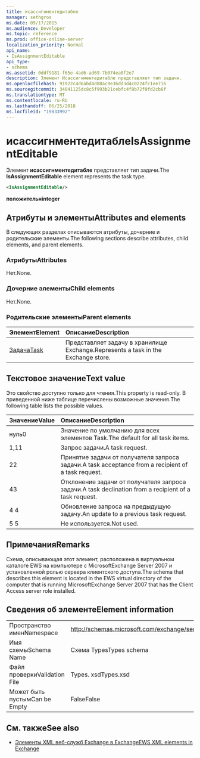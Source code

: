 ```yaml
---
title: исассигнментедитабле
manager: sethgros
ms.date: 09/17/2015
ms.audience: Developer
ms.topic: reference
ms.prod: office-online-server
localization_priority: Normal
api_name:
- IsAssignmentEditable
api_type:
- schema
ms.assetid: 0ddf9181-f65e-4ad6-ad69-7b074ea0f2e7
description: Элемент Исассигнментедитабле представляет тип задачи.
ms.openlocfilehash: 91922c4d6abd4d88ac9e36dd3d4c0224fc1ee716
ms.sourcegitcommit: 34041125dc8c5f993b21cebfc4f8b72f0fd2cb6f
ms.translationtype: MT
ms.contentlocale: ru-RU
ms.lasthandoff: 06/25/2018
ms.locfileid: "19833992"
---
```

# <a name="isassignmenteditable"></a><span data-ttu-id="57362-103">исассигнментедитабле</span><span class="sxs-lookup"><span data-stu-id="57362-103">IsAssignmentEditable</span></span>

<span data-ttu-id="57362-104">Элемент **исассигнментедитабле** представляет тип задачи.</span><span class="sxs-lookup"><span data-stu-id="57362-104">The **IsAssignmentEditable** element represents the task type.</span></span> 
  
```xml
<IsAssignmentEditable/>
```

 <span data-ttu-id="57362-105">**положительн**</span><span class="sxs-lookup"><span data-stu-id="57362-105">**integer**</span></span>
## <a name="attributes-and-elements"></a><span data-ttu-id="57362-106">Атрибуты и элементы</span><span class="sxs-lookup"><span data-stu-id="57362-106">Attributes and elements</span></span>

<span data-ttu-id="57362-107">В следующих разделах описываются атрибуты, дочерние и родительские элементы.</span><span class="sxs-lookup"><span data-stu-id="57362-107">The following sections describe attributes, child elements, and parent elements.</span></span>
  
### <a name="attributes"></a><span data-ttu-id="57362-108">Атрибуты</span><span class="sxs-lookup"><span data-stu-id="57362-108">Attributes</span></span>

<span data-ttu-id="57362-109">Нет.</span><span class="sxs-lookup"><span data-stu-id="57362-109">None.</span></span>
  
### <a name="child-elements"></a><span data-ttu-id="57362-110">Дочерние элементы</span><span class="sxs-lookup"><span data-stu-id="57362-110">Child elements</span></span>

<span data-ttu-id="57362-111">Нет.</span><span class="sxs-lookup"><span data-stu-id="57362-111">None.</span></span>
  
### <a name="parent-elements"></a><span data-ttu-id="57362-112">Родительские элементы</span><span class="sxs-lookup"><span data-stu-id="57362-112">Parent elements</span></span>

|<span data-ttu-id="57362-113">**Элемент**</span><span class="sxs-lookup"><span data-stu-id="57362-113">**Element**</span></span>|<span data-ttu-id="57362-114">**Описание**</span><span class="sxs-lookup"><span data-stu-id="57362-114">**Description**</span></span>|
|:-----|:-----|
|[<span data-ttu-id="57362-115">Задача</span><span class="sxs-lookup"><span data-stu-id="57362-115">Task</span></span>](task.md) <br/> |<span data-ttu-id="57362-116">Представляет задачу в хранилище Exchange.</span><span class="sxs-lookup"><span data-stu-id="57362-116">Represents a task in the Exchange store.</span></span>  <br/> |
   
## <a name="text-value"></a><span data-ttu-id="57362-117">Текстовое значение</span><span class="sxs-lookup"><span data-stu-id="57362-117">Text value</span></span>

<span data-ttu-id="57362-118">Это свойство доступно только для чтения.</span><span class="sxs-lookup"><span data-stu-id="57362-118">This property is read-only.</span></span> <span data-ttu-id="57362-119">В приведенной ниже таблице перечислены возможные значения.</span><span class="sxs-lookup"><span data-stu-id="57362-119">The following table lists the possible values.</span></span>
  
|<span data-ttu-id="57362-120">**Значение**</span><span class="sxs-lookup"><span data-stu-id="57362-120">**Value**</span></span>|<span data-ttu-id="57362-121">**Описание**</span><span class="sxs-lookup"><span data-stu-id="57362-121">**Description**</span></span>|
|:-----|:-----|
|<span data-ttu-id="57362-122">нуль</span><span class="sxs-lookup"><span data-stu-id="57362-122">0</span></span>  <br/> |<span data-ttu-id="57362-123">Значение по умолчанию для всех элементов Task.</span><span class="sxs-lookup"><span data-stu-id="57362-123">The default for all task items.</span></span>  <br/> |
|<span data-ttu-id="57362-124">1,1</span><span class="sxs-lookup"><span data-stu-id="57362-124">1</span></span>  <br/> |<span data-ttu-id="57362-125">Запрос задачи.</span><span class="sxs-lookup"><span data-stu-id="57362-125">A task request.</span></span>  <br/> |
|<span data-ttu-id="57362-126">2</span><span class="sxs-lookup"><span data-stu-id="57362-126">2</span></span>  <br/> |<span data-ttu-id="57362-127">Принятие задачи от получателя запроса задачи.</span><span class="sxs-lookup"><span data-stu-id="57362-127">A task acceptance from a recipient of a task request.</span></span>  <br/> |
|<span data-ttu-id="57362-128">4</span><span class="sxs-lookup"><span data-stu-id="57362-128">3</span></span>  <br/> |<span data-ttu-id="57362-129">Отклонение задачи от получателя запроса задачи.</span><span class="sxs-lookup"><span data-stu-id="57362-129">A task declination from a recipient of a task request.</span></span>  <br/> |
|<span data-ttu-id="57362-130">4 </span><span class="sxs-lookup"><span data-stu-id="57362-130">4</span></span>  <br/> |<span data-ttu-id="57362-131">Обновление запроса на предыдущую задачу.</span><span class="sxs-lookup"><span data-stu-id="57362-131">An update to a previous task request.</span></span>  <br/> |
|<span data-ttu-id="57362-132">5 </span><span class="sxs-lookup"><span data-stu-id="57362-132">5</span></span>  <br/> |<span data-ttu-id="57362-133">Не используется.</span><span class="sxs-lookup"><span data-stu-id="57362-133">Not used.</span></span>  <br/> |
   
## <a name="remarks"></a><span data-ttu-id="57362-134">Примечания</span><span class="sxs-lookup"><span data-stu-id="57362-134">Remarks</span></span>

<span data-ttu-id="57362-135">Схема, описывающая этот элемент, расположена в виртуальном каталоге EWS на компьютере с MicrosoftExchange Server 2007 и установленной ролью сервера клиентского доступа.</span><span class="sxs-lookup"><span data-stu-id="57362-135">The schema that describes this element is located in the EWS virtual directory of the computer that is running MicrosoftExchange Server 2007 that has the Client Access server role installed.</span></span>
  
## <a name="element-information"></a><span data-ttu-id="57362-136">Сведения об элементе</span><span class="sxs-lookup"><span data-stu-id="57362-136">Element information</span></span>

|||
|:-----|:-----|
|<span data-ttu-id="57362-137">Пространство имен</span><span class="sxs-lookup"><span data-stu-id="57362-137">Namespace</span></span>  <br/> |http://schemas.microsoft.com/exchange/services/2006/types  <br/> |
|<span data-ttu-id="57362-138">Имя схемы</span><span class="sxs-lookup"><span data-stu-id="57362-138">Schema Name</span></span>  <br/> |<span data-ttu-id="57362-139">Схема Types</span><span class="sxs-lookup"><span data-stu-id="57362-139">Types schema</span></span>  <br/> |
|<span data-ttu-id="57362-140">Файл проверки</span><span class="sxs-lookup"><span data-stu-id="57362-140">Validation File</span></span>  <br/> |<span data-ttu-id="57362-141">Types. xsd</span><span class="sxs-lookup"><span data-stu-id="57362-141">Types.xsd</span></span>  <br/> |
|<span data-ttu-id="57362-142">Может быть пустым</span><span class="sxs-lookup"><span data-stu-id="57362-142">Can be Empty</span></span>  <br/> |<span data-ttu-id="57362-143">False</span><span class="sxs-lookup"><span data-stu-id="57362-143">False</span></span>  <br/> |
   
## <a name="see-also"></a><span data-ttu-id="57362-144">См. также</span><span class="sxs-lookup"><span data-stu-id="57362-144">See also</span></span>



- [<span data-ttu-id="57362-145">Элементы XML веб-служб Exchange в Exchange</span><span class="sxs-lookup"><span data-stu-id="57362-145">EWS XML elements in Exchange</span></span>](ews-xml-elements-in-exchange.md)

